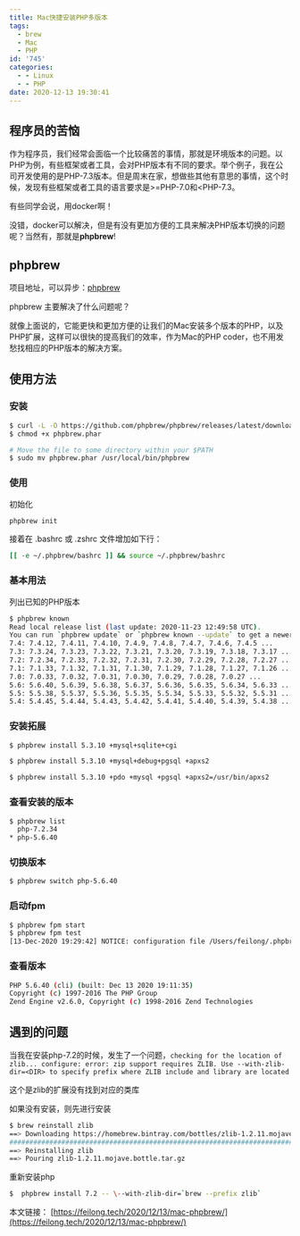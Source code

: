 ```yaml
---
title: Mac快捷安装PHP多版本
tags:
  - brew
  - Mac
  - PHP
id: '745'
categories:
  - - Linux
  - - PHP
date: 2020-12-13 19:30:41
---
```


## 程序员的苦恼

作为程序员，我们经常会面临一个比较痛苦的事情，那就是环境版本的问题。以PHP为例，有些框架或者工具，会对PHP版本有不同的要求。举个例子，我在公司开发使用的是PHP-7.3版本。但是周末在家，想做些其他有意思的事情，这个时候，发现有些框架或者工具的语言要求是>=PHP-7.0和<PHP-7.3。

有些同学会说，用docker啊！

没错，docker可以解决，但是有没有更加方便的工具来解决PHP版本切换的问题呢？当然有，那就是**phpbrew**!

<!--more-->

## phpbrew

项目地址，可以异步：[phpbrew](https://github.com/phpbrew/phpbrew/blob/master/README.cn.md "phpbrew")

phpbrew 主要解决了什么问题呢？

就像上面说的，它能更快和更加方便的让我们的Mac安装多个版本的PHP，以及PHP扩展，这样可以很快的提高我们的效率，作为Mac的PHP coder，也不用发愁找相应的PHP版本的解决方案。

## 使用方法

### 安装

```bash
$ curl -L -O https://github.com/phpbrew/phpbrew/releases/latest/download/phpbrew.phar
$ chmod +x phpbrew.phar

# Move the file to some directory within your $PATH
$ sudo mv phpbrew.phar /usr/local/bin/phpbrew
```

### 使用

初始化

```bash
phpbrew init
```

接着在 .bashrc 或 .zshrc 文件增加如下行：

```bash
[[ -e ~/.phpbrew/bashrc ]] && source ~/.phpbrew/bashrc
```

### 基本用法

列出已知的PHP版本

```bash
$ phpbrew known
Read local release list (last update: 2020-11-23 12:49:58 UTC).
You can run `phpbrew update` or `phpbrew known --update` to get a newer release list.
7.4: 7.4.12, 7.4.11, 7.4.10, 7.4.9, 7.4.8, 7.4.7, 7.4.6, 7.4.5 ...
7.3: 7.3.24, 7.3.23, 7.3.22, 7.3.21, 7.3.20, 7.3.19, 7.3.18, 7.3.17 ...
7.2: 7.2.34, 7.2.33, 7.2.32, 7.2.31, 7.2.30, 7.2.29, 7.2.28, 7.2.27 ...
7.1: 7.1.33, 7.1.32, 7.1.31, 7.1.30, 7.1.29, 7.1.28, 7.1.27, 7.1.26 ...
7.0: 7.0.33, 7.0.32, 7.0.31, 7.0.30, 7.0.29, 7.0.28, 7.0.27 ...
5.6: 5.6.40, 5.6.39, 5.6.38, 5.6.37, 5.6.36, 5.6.35, 5.6.34, 5.6.33 ...
5.5: 5.5.38, 5.5.37, 5.5.36, 5.5.35, 5.5.34, 5.5.33, 5.5.32, 5.5.31 ...
5.4: 5.4.45, 5.4.44, 5.4.43, 5.4.42, 5.4.41, 5.4.40, 5.4.39, 5.4.38 ...
```

### 安装拓展

```bash
$ phpbrew install 5.3.10 +mysql+sqlite+cgi

$ phpbrew install 5.3.10 +mysql+debug+pgsql +apxs2

$ phpbrew install 5.3.10 +pdo +mysql +pgsql +apxs2=/usr/bin/apxs2
```

### 查看安装的版本

```bash
$ phpbrew list
  php-7.2.34
* php-5.6.40
```

### 切换版本

```bash
$ phpbrew switch php-5.6.40
```

### 启动fpm

```bash
$ phpbrew fpm start
$ phpbrew fpm test
[13-Dec-2020 19:29:42] NOTICE: configuration file /Users/feilong/.phpbrew/php/php-5.6.40/etc/php-fpm.conf test is successful
```

### 查看版本

```bash
PHP 5.6.40 (cli) (built: Dec 13 2020 19:11:35)
Copyright (c) 1997-2016 The PHP Group
Zend Engine v2.6.0, Copyright (c) 1998-2016 Zend Technologies
```

## 遇到的问题

当我在安装php-7.2的时候，发生了一个问题，`checking for the location of zlib... configure: error: zip support requires ZLIB. Use --with-zlib-dir=<DIR> to specify prefix where ZLIB include and library are located`

这个是zlib的扩展没有找到对应的类库

如果没有安装，则先进行安装

```bash
$ brew reinstall zlib
==> Downloading https://homebrew.bintray.com/bottles/zlib-1.2.11.mojave.bottle.tar.gz
######################################################################## 100.0%
==> Reinstalling zlib
==> Pouring zlib-1.2.11.mojave.bottle.tar.gz
```

重新安装php

```bash
$  phpbrew install 7.2 -- \--with-zlib-dir=`brew --prefix zlib`
```

本文链接： [https://feilong.tech/2020/12/13/mac-phpbrew/](https://feilong.tech/2020/12/13/mac-phpbrew/)